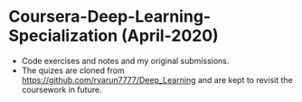 # Coursera-Deep-Learning-Specialization (April-2020)
 - Code exercises and notes and my original submissions.
 - The quizes are cloned from https://github.com/rvarun7777/Deep_Learning and are kept to revisit the coursework in future.
